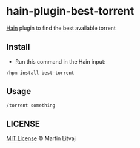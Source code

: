# hain-plugin-best-torrent
[Hain](https://github.com/appetizermonster/hain) plugin to find the best available torrent

## Install

- Run this command in the Hain input:

```
/hpm install best-torrent
```

## Usage

```
/torrent something
```

## LICENSE

[MIT License](LICENSE) &copy; Martin Litvaj
